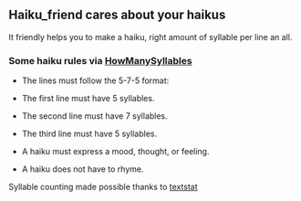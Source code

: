 ## Haiku_friend cares about your haikus

It friendly helps you to make a haiku, right amount of syllable per line an all.

### Some haiku rules via [HowManySyllables](https://www.howmanysyllables.com/english_grammar/poetry/haiku_rules)

- The lines must follow the 5-7-5 format:
- The first line must have 5 syllables.
- The second line must have 7 syllables.
- The third line must have 5 syllables.

- A haiku must express a mood, thought, or feeling.
- A haiku does not have to rhyme.



Syllable counting made possible thanks to [textstat](https://github.com/shivam5992/textstat)
